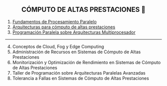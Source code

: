 <h2 align="center"> CÓMPUTO DE ALTAS PRESTACIONES </b> 💛</h2>

  1) [Fundamentos de Procesamiento Paralelo](./FundamentosProcesamientoParalelo)
  2) [Arquitecturas para cómputo de altas prestaciones](./ArquitecturasComputoAltasPrestaciones)
  3) [Programación Paralela sobre Arquitecturas Multiprocesador](./ProgramacionParalelaArquitecturasMultiprocesado)

----- 

  4) Conceptos de Cloud, Fog y Edge Computing
  5) Administración de Recursos en Sistemas de Cómputo de Altas Prestaciones
  6) Monitorización y Optimización de Rendimiento en Sistemas de Cómputo de Altas Prestaciones
  7) Taller de Programación sobre Arquitecturas Paralelas Avanzadas 
  8) Tolerancia a Fallas en Sistemas de Cómputo de Altas Prestaciones

